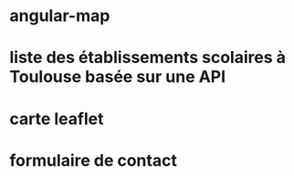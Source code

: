 # angular-map
# liste des établissements scolaires à Toulouse basée sur une API
# carte leaflet
# formulaire de contact
